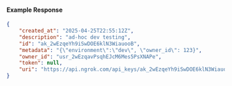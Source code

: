 <!-- Code generated for API Clients. DO NOT EDIT. -->

#### Example Response

```json
{
	"created_at": "2025-04-25T22:55:12Z",
	"description": "ad-hoc dev testing",
	"id": "ak_2wEzqeYh9iSwDOE6klN3WiauooB",
	"metadata": "{\"environment\":\"dev\", \"owner_id\": 123}",
	"owner_id": "usr_2wEzqavPsqhEJcM6Mes5PsXNAPe",
	"token": null,
	"uri": "https://api.ngrok.com/api_keys/ak_2wEzqeYh9iSwDOE6klN3WiauooB"
}
```
